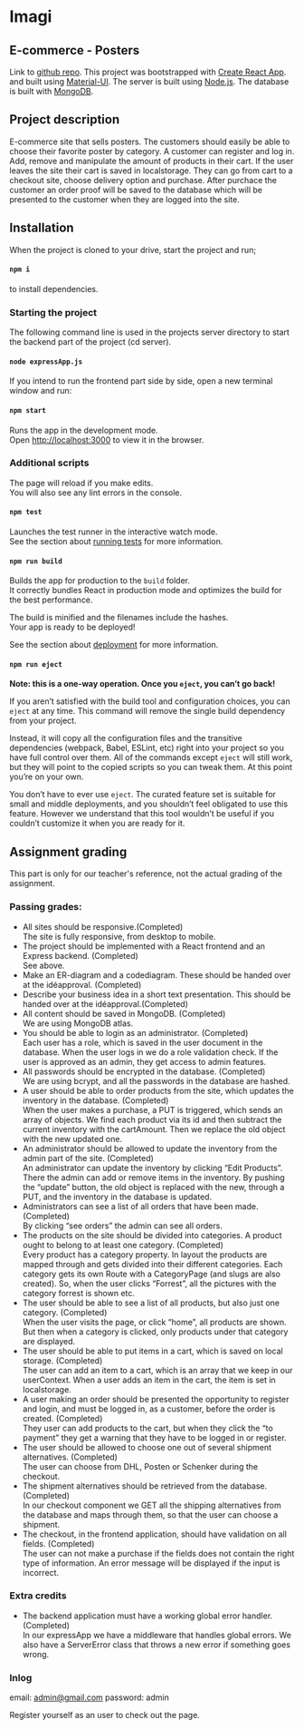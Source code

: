 # Imagi 
## E-commerce - Posters

Link to [github repo](https://github.com/Condif/poster-ehandel).
This project was bootstrapped with [Create React App](https://github.com/facebook/create-react-app).
and built using [Material-UI](https://material-ui.com/getting-started/installation/).
The server is built using [Node.js](https://nodejs.org/en/).
The database is built with [MongoDB](https://docs.mongodb.com/guides/).

## Project description

E-commerce site that sells posters. The customers should easily be able to choose their favorite poster by category. A customer can register and log in. Add, remove and manipulate the amount of products in their cart. If the user leaves the site their cart is saved in localstorage. They can go from cart to a checkout site, choose delivery option and purchase. After purchace the customer an order proof will be saved to the database which will be presented to the customer when they are logged into the site.

## Installation

When the project is cloned to your drive, start the project and run;

#### `npm i`

to install dependencies.

### Starting the project

The following command line is used in the projects server directory to start the backend part of the project
(cd server).


#### `node expressApp.js`

If you intend to run the frontend part side by side, open a new terminal window and run:

#### `npm start`

Runs the app in the development mode.<br />
Open [http://localhost:3000](http://localhost:3000) to view it in the browser.

### Additional scripts

The page will reload if you make edits.<br />
You will also see any lint errors in the console.

#### `npm test`

Launches the test runner in the interactive watch mode.<br />
See the section about [running tests](https://facebook.github.io/create-react-app/docs/running-tests) for more information.

#### `npm run build`

Builds the app for production to the `build` folder.<br />
It correctly bundles React in production mode and optimizes the build for the best performance.

The build is minified and the filenames include the hashes.<br />
Your app is ready to be deployed!

See the section about [deployment](https://facebook.github.io/create-react-app/docs/deployment) for more information.

#### `npm run eject`

**Note: this is a one-way operation. Once you `eject`, you can’t go back!**

If you aren’t satisfied with the build tool and configuration choices, you can `eject` at any time. This command will remove the single build dependency from your project.

Instead, it will copy all the configuration files and the transitive dependencies (webpack, Babel, ESLint, etc) right into your project so you have full control over them. All of the commands except `eject` will still work, but they will point to the copied scripts so you can tweak them. At this point you’re on your own.

You don’t have to ever use `eject`. The curated feature set is suitable for small and middle deployments, and you shouldn’t feel obligated to use this feature. However we understand that this tool wouldn’t be useful if you couldn’t customize it when you are ready for it.

## Assignment grading

This part is only for our teacher's reference, not the actual grading of the assignment. 

### Passing grades:

- All sites should be responsive.(Completed) </br>
  The site is fully responsive, from desktop to mobile. </br>
- The project should be implemented with a React frontend and an Express backend. (Completed)</br>
  See above.</br>
- Make an ER-diagram and a codediagram. These should be handed over at the idéapproval. (Completed)</br>
- Describe your business idea in a short text presentation. This should be handed over at the idéapproval.(Completed)</br>
- All content should be saved in MongoDB. (Completed) </br>
  We are using MongoDB atlas. </br>
- You should be able to login as an administrator. (Completed)</br>
  Each user has a role, which is saved in the user document in the database. When the user logs in we do a role validation check. If the   user is approved as an admin, they get access to admin features. </br>
- All passwords should be encrypted in the database. (Completed)</br>
  We are using bcrypt, and all the passwords in the database are hashed. </br>
- A user should be able to order products from the site, which updates the inventory in the database. (Completed) </br>
  When the user makes a purchase, a PUT is triggered, which sends an array of objects. We find each product via its id and then subtract   the current inventory with the cartAmount. Then we replace the old object with the new updated one. </br>
- An administrator should be allowed to update the inventory from the admin part of the site. (Completed)</br>
  An administrator can update the inventory by clicking “Edit Products”. There the admin can add or remove items in the inventory. By     pushing the “update” button, the old object is replaced with the new, through a PUT, and the inventory in the database is updated.</br>
- Administrators can see a list of all orders that have been made. (Completed)</br>
  By clicking “see orders” the admin can see all orders.</br>
- The products on the site should be divided into categories. A product ought to belong to at least one category. (Completed)</br>
  Every product has a category property. In layout the products are mapped through and gets divided into their different categories.       Each category gets its own Route with a CategoryPage (and slugs are also created). So, when the user clicks “Forrest”, all the           pictures with the category forrest is shown etc. </br>
- The user should be able to see a list of all products, but also just one category. (Completed)</br>
  When the user visits the page, or click “home”, all products are shown. But then when a category is clicked, only products under that   category are displayed. </br>
- The user should be able to put items in a cart, which is saved on local storage. (Completed)</br>
  The user can add an item to a cart, which is an array that we keep in our userContext. When a user adds an item in the cart, the item   is set in localstorage. 
- A user making an order should be presented the opportunity to register and login, and must be logged in, as a customer, before the       order is created. (Completed)</br>
  They user can add products to the cart, but when they click the “to payment” they get a warning that they have to be logged in or       register. </br>
- The user should be allowed to choose one out of several shipment alternatives. (Completed)</br>
  The user can choose from DHL, Posten or Schenker during the checkout. </br>
- The shipment alternatives should be retrieved from the database. (Completed)</br>
  In our checkout component we GET all the shipping alternatives from the database and maps through them, so that the user can choose a   shipment. </br>
- The checkout, in the frontend application, should have validation on all fields. (Completed)</br>
  The user can not make a purchase if the fields does not contain the right type of information. An error message will be displayed if     the input is incorrect. </br>

### Extra credits

- The backend application must have a working global error handler. (Completed)</br>
  In our expressApp we have a middleware that handles global errors. We also have a ServerError class that throws a new error if           something goes wrong. 
 
### Inlog

email: admin@gmail.com 
password: admin

Register yourself as an user to check out the page. 
